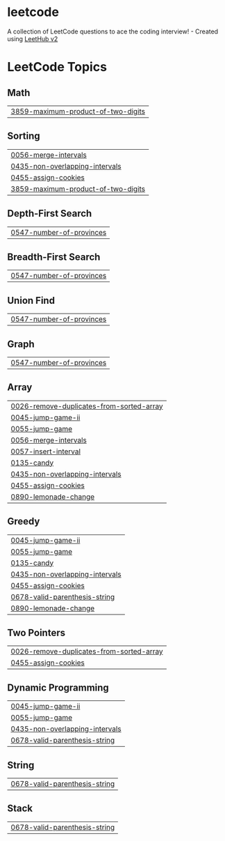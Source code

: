# leetcode
A collection of LeetCode questions to ace the coding interview! - Created using [LeetHub v2](https://github.com/arunbhardwaj/LeetHub-2.0)

<!---LeetCode Topics Start-->
# LeetCode Topics
## Math
|  |
| ------- |
| [3859-maximum-product-of-two-digits](https://github.com/Abhi-Sharma/leetcode/tree/master/3859-maximum-product-of-two-digits) |
## Sorting
|  |
| ------- |
| [0056-merge-intervals](https://github.com/Abhi-Sharma/leetcode/tree/master/0056-merge-intervals) |
| [0435-non-overlapping-intervals](https://github.com/Abhi-Sharma/leetcode/tree/master/0435-non-overlapping-intervals) |
| [0455-assign-cookies](https://github.com/Abhi-Sharma/leetcode/tree/master/0455-assign-cookies) |
| [3859-maximum-product-of-two-digits](https://github.com/Abhi-Sharma/leetcode/tree/master/3859-maximum-product-of-two-digits) |
## Depth-First Search
|  |
| ------- |
| [0547-number-of-provinces](https://github.com/Abhi-Sharma/leetcode/tree/master/0547-number-of-provinces) |
## Breadth-First Search
|  |
| ------- |
| [0547-number-of-provinces](https://github.com/Abhi-Sharma/leetcode/tree/master/0547-number-of-provinces) |
## Union Find
|  |
| ------- |
| [0547-number-of-provinces](https://github.com/Abhi-Sharma/leetcode/tree/master/0547-number-of-provinces) |
## Graph
|  |
| ------- |
| [0547-number-of-provinces](https://github.com/Abhi-Sharma/leetcode/tree/master/0547-number-of-provinces) |
## Array
|  |
| ------- |
| [0026-remove-duplicates-from-sorted-array](https://github.com/Abhi-Sharma/leetcode/tree/master/0026-remove-duplicates-from-sorted-array) |
| [0045-jump-game-ii](https://github.com/Abhi-Sharma/leetcode/tree/master/0045-jump-game-ii) |
| [0055-jump-game](https://github.com/Abhi-Sharma/leetcode/tree/master/0055-jump-game) |
| [0056-merge-intervals](https://github.com/Abhi-Sharma/leetcode/tree/master/0056-merge-intervals) |
| [0057-insert-interval](https://github.com/Abhi-Sharma/leetcode/tree/master/0057-insert-interval) |
| [0135-candy](https://github.com/Abhi-Sharma/leetcode/tree/master/0135-candy) |
| [0435-non-overlapping-intervals](https://github.com/Abhi-Sharma/leetcode/tree/master/0435-non-overlapping-intervals) |
| [0455-assign-cookies](https://github.com/Abhi-Sharma/leetcode/tree/master/0455-assign-cookies) |
| [0890-lemonade-change](https://github.com/Abhi-Sharma/leetcode/tree/master/0890-lemonade-change) |
## Greedy
|  |
| ------- |
| [0045-jump-game-ii](https://github.com/Abhi-Sharma/leetcode/tree/master/0045-jump-game-ii) |
| [0055-jump-game](https://github.com/Abhi-Sharma/leetcode/tree/master/0055-jump-game) |
| [0135-candy](https://github.com/Abhi-Sharma/leetcode/tree/master/0135-candy) |
| [0435-non-overlapping-intervals](https://github.com/Abhi-Sharma/leetcode/tree/master/0435-non-overlapping-intervals) |
| [0455-assign-cookies](https://github.com/Abhi-Sharma/leetcode/tree/master/0455-assign-cookies) |
| [0678-valid-parenthesis-string](https://github.com/Abhi-Sharma/leetcode/tree/master/0678-valid-parenthesis-string) |
| [0890-lemonade-change](https://github.com/Abhi-Sharma/leetcode/tree/master/0890-lemonade-change) |
## Two Pointers
|  |
| ------- |
| [0026-remove-duplicates-from-sorted-array](https://github.com/Abhi-Sharma/leetcode/tree/master/0026-remove-duplicates-from-sorted-array) |
| [0455-assign-cookies](https://github.com/Abhi-Sharma/leetcode/tree/master/0455-assign-cookies) |
## Dynamic Programming
|  |
| ------- |
| [0045-jump-game-ii](https://github.com/Abhi-Sharma/leetcode/tree/master/0045-jump-game-ii) |
| [0055-jump-game](https://github.com/Abhi-Sharma/leetcode/tree/master/0055-jump-game) |
| [0435-non-overlapping-intervals](https://github.com/Abhi-Sharma/leetcode/tree/master/0435-non-overlapping-intervals) |
| [0678-valid-parenthesis-string](https://github.com/Abhi-Sharma/leetcode/tree/master/0678-valid-parenthesis-string) |
## String
|  |
| ------- |
| [0678-valid-parenthesis-string](https://github.com/Abhi-Sharma/leetcode/tree/master/0678-valid-parenthesis-string) |
## Stack
|  |
| ------- |
| [0678-valid-parenthesis-string](https://github.com/Abhi-Sharma/leetcode/tree/master/0678-valid-parenthesis-string) |
<!---LeetCode Topics End-->